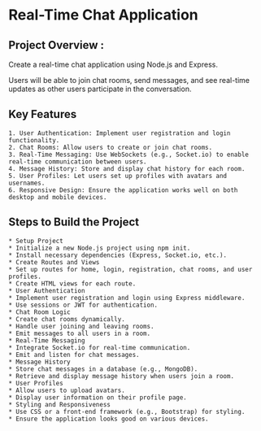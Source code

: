 # Real-Time Chat Application

## Project Overview : 
Create a real-time chat application using Node.js and Express. 

Users will be able to join chat rooms, send messages, and see real-time updates as other users participate in the conversation.

## Key Features
    1. User Authentication: Implement user registration and login functionality.
    2. Chat Rooms: Allow users to create or join chat rooms.
    3. Real-Time Messaging: Use WebSockets (e.g., Socket.io) to enable real-time communication between users.
    4. Message History: Store and display chat history for each room.
    5. User Profiles: Let users set up profiles with avatars and usernames.
    6. Responsive Design: Ensure the application works well on both desktop and mobile devices.


## Steps to Build the Project
    * Setup Project
    * Initialize a new Node.js project using npm init.
    * Install necessary dependencies (Express, Socket.io, etc.).
    * Create Routes and Views
    * Set up routes for home, login, registration, chat rooms, and user profiles.
    * Create HTML views for each route.
    * User Authentication
    * Implement user registration and login using Express middleware.
    * Use sessions or JWT for authentication.
    * Chat Room Logic
    * Create chat rooms dynamically.
    * Handle user joining and leaving rooms.
    * Emit messages to all users in a room.
    * Real-Time Messaging
    * Integrate Socket.io for real-time communication.
    * Emit and listen for chat messages.
    * Message History
    * Store chat messages in a database (e.g., MongoDB).
    * Retrieve and display message history when users join a room.
    * User Profiles
    * Allow users to upload avatars.
    * Display user information on their profile page.
    * Styling and Responsiveness
    * Use CSS or a front-end framework (e.g., Bootstrap) for styling.
    * Ensure the application looks good on various devices.
